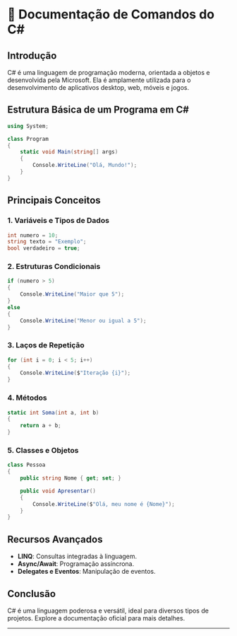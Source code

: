 # 📘 Documentação de Comandos do C#

## Introdução

C# é uma linguagem de programação moderna, orientada a objetos e desenvolvida pela Microsoft. Ela é amplamente utilizada para o desenvolvimento de aplicativos desktop, web, móveis e jogos.

## Estrutura Básica de um Programa em C#

```csharp
using System;

class Program
{
    static void Main(string[] args)
    {
        Console.WriteLine("Olá, Mundo!");
    }
}
```

## Principais Conceitos

### 1. Variáveis e Tipos de Dados
```csharp
int numero = 10;
string texto = "Exemplo";
bool verdadeiro = true;
```

### 2. Estruturas Condicionais
```csharp
if (numero > 5)
{
    Console.WriteLine("Maior que 5");
}
else
{
    Console.WriteLine("Menor ou igual a 5");
}
```

### 3. Laços de Repetição
```csharp
for (int i = 0; i < 5; i++)
{
    Console.WriteLine($"Iteração {i}");
}
```

### 4. Métodos
```csharp
static int Soma(int a, int b)
{
    return a + b;
}
```

### 5. Classes e Objetos
```csharp
class Pessoa
{
    public string Nome { get; set; }

    public void Apresentar()
    {
        Console.WriteLine($"Olá, meu nome é {Nome}");
    }
}
```

## Recursos Avançados

- **LINQ**: Consultas integradas à linguagem.
- **Async/Await**: Programação assíncrona.
- **Delegates e Eventos**: Manipulação de eventos.

## Conclusão

C# é uma linguagem poderosa e versátil, ideal para diversos tipos de projetos. Explore a documentação oficial para mais detalhes.

---